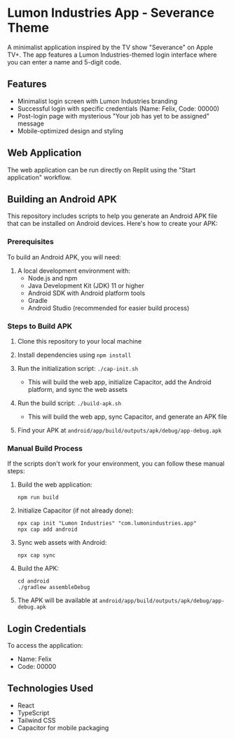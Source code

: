 # Lumon Industries App - Severance Theme

A minimalist application inspired by the TV show "Severance" on Apple TV+. The app features a Lumon Industries-themed login interface where you can enter a name and 5-digit code. 

## Features

- Minimalist login screen with Lumon Industries branding
- Successful login with specific credentials (Name: Felix, Code: 00000)
- Post-login page with mysterious "Your job has yet to be assigned" message
- Mobile-optimized design and styling

## Web Application

The web application can be run directly on Replit using the "Start application" workflow.

## Building an Android APK

This repository includes scripts to help you generate an Android APK file that can be installed on Android devices. Here's how to create your APK:

### Prerequisites

To build an Android APK, you will need:

1. A local development environment with:
   - Node.js and npm
   - Java Development Kit (JDK) 11 or higher
   - Android SDK with Android platform tools
   - Gradle
   - Android Studio (recommended for easier build process)

### Steps to Build APK

1. Clone this repository to your local machine
2. Install dependencies using `npm install`
3. Run the initialization script: `./cap-init.sh`
   - This will build the web app, initialize Capacitor, add the Android platform, and sync the web assets

4. Run the build script: `./build-apk.sh`
   - This will build the web app, sync Capacitor, and generate an APK file

5. Find your APK at `android/app/build/outputs/apk/debug/app-debug.apk`

### Manual Build Process

If the scripts don't work for your environment, you can follow these manual steps:

1. Build the web application:
   ```
   npm run build
   ```

2. Initialize Capacitor (if not already done):
   ```
   npx cap init "Lumon Industries" "com.lumonindustries.app"
   npx cap add android
   ```

3. Sync web assets with Android:
   ```
   npx cap sync
   ```

4. Build the APK:
   ```
   cd android
   ./gradlew assembleDebug
   ```

5. The APK will be available at `android/app/build/outputs/apk/debug/app-debug.apk`

## Login Credentials

To access the application:
- Name: Felix
- Code: 00000

## Technologies Used

- React
- TypeScript
- Tailwind CSS
- Capacitor for mobile packaging